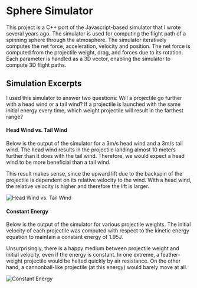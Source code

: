# Sphere Simulator
This project is a C++ port of the Javascript-based simulator that I wrote
several years ago. The simulator is used for computing the flight path
of a spinning sphere through the atmosphere. The simulator iteratively
computes the net force, acceleration, velocity and position. The net force
is computed from the projectile weight, drag, and forces due to its rotation.
Each parameter is handled as a 3D vector, enabling the simulator to compute
3D flight paths. 

## Simulation Excerpts
I used this simulator to answer two questions: Will a projectile
go further with a head wind or a tail wind? If a projectile is launched
with the same initial energy every time, which weight projectile will
result in the farthest range?

#### Head Wind vs. Tail Wind
Below is the output of the simulator for a 3m/s head wind and a 3m/s
tail wind. The head wind results in the projectile landing almost 10 meters
further than it does with the tail wind. Therefore, we would expect a head
wind to be more beneficial than a tail wind.

This result makes sense, since the upward lift due to the backspin
of the projectile is dependent on its relative velocity to the wind.
With a head wind, the relative velocity is higher and therefore the
lift is larger. 

![Head Wind vs. Tail Wind](https://i.imgur.com/LooTbPj.png)


#### Constant Energy
Below is the output of the simulator for various projectile weights.
The initial velocity of each projectile was computed with respect to
the kinetic energy equation to maintain a constant energy of 1.95J.

Unsurprisingly, there is a happy medium between projectile weight
and initial velocity, even if the energy is constant. In one
extreme, a feather-weight projectile would be halted quickly by air
resistance. On the other hand, a cannonball-like projectile (at 
this energy) would barely move at all. 

![Constant Energy](https://i.imgur.com/WFA4Uk5.png)